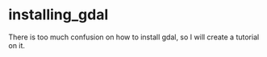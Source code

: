 # installing_gdal
There is too much confusion on how to install gdal, so I will create a tutorial on it.
